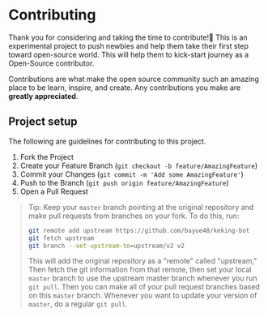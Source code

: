 # Contributing

Thank you for considering and taking the time to contribute!💖 This is an experimental project to push newbies and help them take their first step toward open-source world. This will help them to kick-start journey as a Open-Source contributor.

Contributions are what make the open source community such an amazing place to be learn, inspire, and create. Any contributions you make are **greatly appreciated**.

## Project setup

The following are guidelines for contributing to this project.

1. Fork the Project
2. Create your Feature Branch (`git checkout -b feature/AmazingFeature`)
3. Commit your Changes (`git commit -m 'Add some AmazingFeature'`)
4. Push to the Branch (`git push origin feature/AmazingFeature`)
5. Open a Pull Request

> Tip: Keep your `master` branch pointing at the original repository and make
> pull requests from branches on your fork. To do this, run:
>
> ```sh
> git remote add upstream https://github.com/bayue48/keking-bot
> git fetch upstream
> git branch --set-upstream-to=upstream/v2 v2
> ```
>
> This will add the original repository as a "remote" called "upstream," Then
> fetch the git information from that remote, then set your local `master`
> branch to use the upstream master branch whenever you run `git pull`. Then you
> can make all of your pull request branches based on this `master` branch.
> Whenever you want to update your version of `master`, do a regular `git pull`.
